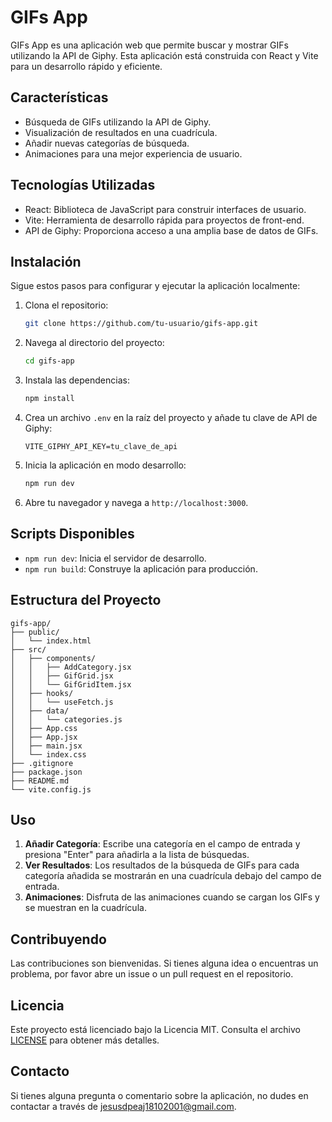 # GIFs App

GIFs App es una aplicación web que permite buscar y mostrar GIFs utilizando la API de Giphy. Esta aplicación está construida con React y Vite para un desarrollo rápido y eficiente.

## Características

- Búsqueda de GIFs utilizando la API de Giphy.
- Visualización de resultados en una cuadrícula.
- Añadir nuevas categorías de búsqueda.
- Animaciones para una mejor experiencia de usuario.

## Tecnologías Utilizadas

- React: Biblioteca de JavaScript para construir interfaces de usuario.
- Vite: Herramienta de desarrollo rápida para proyectos de front-end.
- API de Giphy: Proporciona acceso a una amplia base de datos de GIFs.

## Instalación

Sigue estos pasos para configurar y ejecutar la aplicación localmente:

1. Clona el repositorio:

    ```bash
    git clone https://github.com/tu-usuario/gifs-app.git
    ```

2. Navega al directorio del proyecto:

    ```bash
    cd gifs-app
    ```

3. Instala las dependencias:

    ```bash
    npm install
    ```

4. Crea un archivo `.env` en la raíz del proyecto y añade tu clave de API de Giphy:

    ```env
    VITE_GIPHY_API_KEY=tu_clave_de_api
    ```

5. Inicia la aplicación en modo desarrollo:

    ```bash
    npm run dev
    ```

6. Abre tu navegador y navega a `http://localhost:3000`.

## Scripts Disponibles

- `npm run dev`: Inicia el servidor de desarrollo.
- `npm run build`: Construye la aplicación para producción.

## Estructura del Proyecto

```
gifs-app/
├── public/
│   └── index.html
├── src/
│   ├── components/
│   │   ├── AddCategory.jsx
│   │   ├── GifGrid.jsx
│   │   └── GifGridItem.jsx
│   ├── hooks/
│   │   └── useFetch.js
│   ├── data/
│   │   └── categories.js
│   ├── App.css
│   ├── App.jsx
│   ├── main.jsx
│   └── index.css
├── .gitignore
├── package.json
├── README.md
└── vite.config.js
```

## Uso

1. **Añadir Categoría**: Escribe una categoría en el campo de entrada y presiona "Enter" para añadirla a la lista de búsquedas.
2. **Ver Resultados**: Los resultados de la búsqueda de GIFs para cada categoría añadida se mostrarán en una cuadrícula debajo del campo de entrada.
3. **Animaciones**: Disfruta de las animaciones cuando se cargan los GIFs y se muestran en la cuadrícula.

## Contribuyendo

Las contribuciones son bienvenidas. Si tienes alguna idea o encuentras un problema, por favor abre un issue o un pull request en el repositorio.

## Licencia

Este proyecto está licenciado bajo la Licencia MIT. Consulta el archivo [LICENSE](LICENSE) para obtener más detalles.

## Contacto

Si tienes alguna pregunta o comentario sobre la aplicación, no dudes en contactar a través de [jesusdpeaj18102001@gmail.com](mailto:jesusdpeaj18102001@gmail.com).